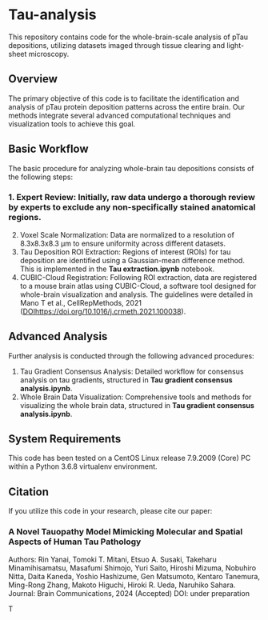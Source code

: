 # Tau-analysis
This repository contains code for the whole-brain-scale analysis of pTau depositions, utilizing datasets imaged through tissue clearing and light-sheet microscopy.

## Overview
The primary objective of this code is to facilitate the identification and analysis of pTau protein deposition patterns across the entire brain. Our methods integrate several advanced computational techniques and visualization tools to achieve this goal.

## Basic Workflow
The basic procedure for analyzing whole-brain tau depositions consists of the following steps:

### 1. Expert Review: Initially, raw data undergo a thorough review by experts to exclude any non-specifically stained anatomical regions.
2. Voxel Scale Normalization: Data are normalized to a resolution of 8.3x8.3x8.3 µm to ensure uniformity across different datasets.
3. Tau Deposition ROI Extraction: Regions of interest (ROIs) for tau deposition are identified using a Gaussian-mean difference method. This is implemented in the **Tau extraction.ipynb** notebook.
4. CUBIC-Cloud Registration: Following ROI extraction, data are registered to a mouse brain atlas using CUBIC-Cloud, a software tool designed for whole-brain visualization and analysis. The guidelines were detailed in Mano T et al., CellRepMethods, 2021 ([DOI](https://doi.org/10.1016/j.crmeth.2021.100038)https://doi.org/10.1016/j.crmeth.2021.100038).

## Advanced Analysis
Further analysis is conducted through the following advanced procedures:

1. Tau Gradient Consensus Analysis: Detailed workflow for consensus analysis on tau gradients, structured in **Tau gradient consensus analysis.ipynb**.
2. Whole Brain Data Visualization: Comprehensive tools and methods for visualizing the whole brain data, structured in **Tau gradient consensus analysis.ipynb**.

## System Requirements
This code has been tested on a CentOS Linux release 7.9.2009 (Core) PC within a Python 3.6.8 virtualenv environment.

## Citation
If you utilize this code in your research, please cite our paper:
### A Novel Tauopathy Model Mimicking Molecular and Spatial Aspects of Human Tau Pathology
Authors: Rin Yanai, Tomoki T. Mitani, Etsuo A. Susaki, Takeharu Minamihisamatsu, Masafumi Shimojo, Yuri Saito, Hiroshi Mizuma, Nobuhiro Nitta, Daita Kaneda, Yoshio Hashizume, Gen Matsumoto, Kentaro Tanemura, Ming-Rong Zhang, Makoto Higuchi, Hiroki R. Ueda, Naruhiko Sahara.
Journal: Brain Communications, 2024 (Accepted)
DOI: under preparation




T
